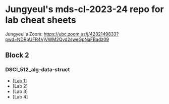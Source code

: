 # Jungyeul's mds-cl-2023-24 repo for lab cheat sheets

Jungyeul's Zoom: https://ubc.zoom.us/j/4232149833?pwd=NDRpUFR4VjVWM2Qyd2sweGpNaFBadz09


## Block 2
### DSCI_512_alg-data-struct 
* [[Lab 1](https://github.ubc.ca/jungyeul/labs/blob/main/block2/dsci512_lab1.ipynb)]
* [Lab 2]
* [Lab 3]
* [Lab 4]
